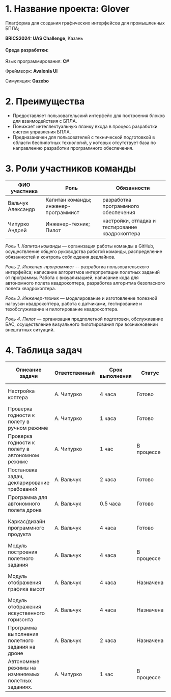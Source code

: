 #  1. Название проекта: Glover

Платформа для создания графических интерфейсов для промышленных БПЛА;

**BRICS2024: UAS Challenge**, Казань
 
####  Среда разработки:

Язык программирования: **C#**

Фреймворк: **Avalonia UI**

Симуляция: **Gazebo**

#  2. Преимущества

- Предоставляет пользовательский интерфейс для построения блоков для взаимодействия с БПЛА.
- Понижает интеллектуальную планку входа в процесс разработки систем управления БПЛА.
- Предназаначен для пользователей с технической подготовкой в области беспилотных технологий, у которых отсутствует база по направлению разработки программного обеспечения.
 
#  3. Роли участников команды

| ФИО участника | Роль  | Обязанности |
| -------- | ------- |------- |
| Вальчук Александр | Капитан команды; инженер-программист | разработка программного обеспечения |
| Чипурко Андрей | Инженер-техник; Пилот | настройки, отладка и тестирование квадрокоптера |

_Роль 1. Капитан команды_ — организация работы команды в GitHub, осуществление общего руководства работой команды, распределение обязанностей и контроль соблюдения дедлайнов. 

_Роль 2. Инженер-программист_ -- разработка пользовательского интерфейса; написание алгоритмов интерпретации полетных заданий от программы. Работа с визуализацией, написание кода для автономного полета квадрокоптера, разработка алгоритма безопасного полета квадрокоптера.

_Роль 3. Инженер-техник_ — моделирование и изготовление полезной нагрузки квадрокоптера, работа с датчиками, тестирование и техобслуживание и пилотирование квадрокоптера.

_Роль 4. Пилот_ — организация предполетной подготовки, обслуживание БАС, осуществление визуального пилотирования при возникновении внештатных ситуаций.

# 4. Таблица задач
| Описание задачи                                    | Ответственный | Срок выполнения | Статус     | технологии / инструменты / ПО                |
| -------------------------------------------------- | ------------- | --------------- | ---------- | -------------------------------------------- |
| Настройка коптера                                  | А. Чипурко    | 4 часа          | Готово     | Коптер клевер и периферия                    |
| Проверка годности к полету в ручном режиме         | А. Чипурко    | 1 часа          | Готово     | Коптер клевер и периферия                    |
| Проверка годности к полету в автономном режиме     | А. Чипурко    | 1 час           | В процессе | Коптер клевер и периферия                    |
| Постановка задач, декларирование требований        | А. Вальчук    | 2 часа          | Готово     | github / vscode / markdown                   |
| Программа для автономного полета дрона             | А. Вальчук    | 0.5 часа        | Готово     | github / vscode / python                     |
| Каркас/дизайн программного продукта                | А. Вальчук    | 4 часа          | Готово     | github / vscode / dotnet8 / C# / Avalonia UI |
| Модуль построения полетного задания                | А. Вальчук    | 4 часа          | В процессе | github / vscode / dotnet8 / C# / Avalonia UI |
| Модуль отображения графика высот                   | А. Вальчук    | 4 часа          | Назначена  | github / vscode / dotnet8 / C# / Avalonia UI |
| Модуль отображения искуственного горизонта         | А. Вальчук    | 4 часа          | Назначена  | github / vscode / dotnet8 / C# / Avalonia UI |
| Программа выполнения полетного задания на дроне    | А. Вальчук    | 2 часа          | Назначена  | github / vscode / python                     |
| Автономные режимы на изменяемых полетных заданиях. | А. Чипурко    | 1 час           | В процессе | Коптер клевер и периферия                    |
